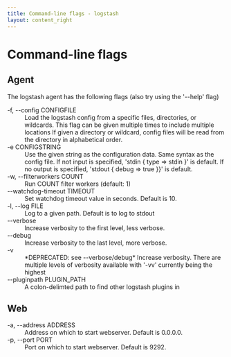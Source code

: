 ```yaml
---
title: Command-line flags - logstash
layout: content_right
---
```

# Command-line flags

## Agent

The logstash agent has the following flags (also try using the '--help' flag)

<dl>
<dt> -f, --config CONFIGFILE </dt>
<dd> Load the logstash config from a specific files, directories, or
wildcards. This flag can be given multiple times to include multiple locations
If given a directory or wildcard, config files will be read
from the directory in alphabetical order. </dd>
<dt> -e CONFIGSTRING </dt>
<dd> Use the given string as the configuration data. Same syntax as the
config file. If not input is specified, 'stdin { type => stdin }' is
default. If no output is specified, 'stdout { debug => true }}' is
default. </dd>
<dt> -w, --filterworkers COUNT </dt>
<dd> Run COUNT filter workers (default: 1) </dd>
<dt> --watchdog-timeout TIMEOUT </dt>
<dd> Set watchdog timeout value in seconds. Default is 10.</dd>
<dt> -l, --log FILE </dt>
<dd> Log to a given path. Default is to log to stdout </dd>
<dt> --verbose </dt>
<dd> Increase verbosity to the first level, less verbose.</dd>
<dt> --debug </dt>
<dd> Increase verbosity to the last level, more verbose.</dd>
<dt> -v  </dt>
<dd> *DEPRECATED: see --verbose/debug* Increase verbosity. There are multiple levels of verbosity available with
'-vv' currently being the highest </dd>
<dt> --pluginpath PLUGIN_PATH </dt>
<dd> A colon-delimted path to find other logstash plugins in </dd>
</dl>


## Web

<dl>
<dt> -a, --address ADDRESS </dt>
<dd>Address on which to start webserver. Default is 0.0.0.0.</dd>
<dt> -p, --port PORT</dt>
<dd>Port on which to start webserver. Default is 9292.</dd>
</dl>

